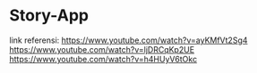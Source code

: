 # Story-App
link referensi:
https://www.youtube.com/watch?v=ayKMfVt2Sg4
https://www.youtube.com/watch?v=ljDRCqKp2UE
https://www.youtube.com/watch?v=h4HUyV6tOkc

